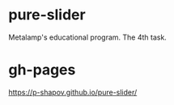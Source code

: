 # pure-slider
Metalamp's educational program. The 4th task.
# gh-pages
https://p-shapov.github.io/pure-slider/
